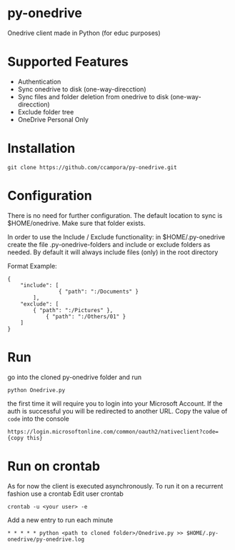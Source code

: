 # py-onedrive
Onedrive client made in Python (for educ purposes)

# Supported Features

* Authentication
* Sync onedrive to disk (one-way-direcction)
* Sync files and folder deletion from onedrive to disk (one-way-direcction)
* Exclude folder tree
* OneDrive Personal Only

# Installation

`git clone https://github.com/ccampora/py-onedrive.git`

# Configuration

There is no need for further configuration. The default location to sync is $HOME/onedrive. Make sure that folder exists. 

In order to use the Include / Exclude functionality: in $HOME/.py-onedrive create the file .py-onedrive-folders and include or exclude folders as needed. By default it will always include files (only) in the root directory

Format Example: 
```
{
	"include": [
                { "path": ":/Documents" }
        ],
	"exclude": [
		{ "path": ":/Pictures" },
    		{ "path": ":/Others/01" }
	]
}
```

# Run 

go into the cloned py-onedrive folder and run 

`python Onedrive.py`

the first time it will require you to login into your Microsoft Account. If the auth is successful you will be redirected to another URL. Copy the value of `code` into the console

`https://login.microsoftonline.com/common/oauth2/nativeclient?code={copy this}`

# Run on crontab

As for now the client is executed asynchronously. To run it on a recurrent fashion use a crontab
Edit user crontab
```
crontab -u <your user> -e
```
Add a new entry to run each minute
```
* * * * * python <path to cloned folder>/Onedrive.py >> $HOME/.py-onedrive/py-onedrive.log
```


